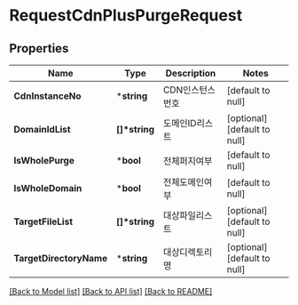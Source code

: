 # RequestCdnPlusPurgeRequest

## Properties
Name | Type | Description | Notes
------------ | ------------- | ------------- | -------------
**CdnInstanceNo** | ***string** | CDN인스턴스번호 | [default to null]
**DomainIdList** | **[]\*string** | 도메인ID리스트 | [optional] [default to null]
**IsWholePurge** | ***bool** | 전체퍼지여부 | [default to null]
**IsWholeDomain** | ***bool** | 전체도메인여부 | [default to null]
**TargetFileList** | **[]\*string** | 대상파일리스트 | [optional] [default to null]
**TargetDirectoryName** | ***string** | 대상디렉토리명 | [optional] [default to null]

[[Back to Model list]](../README.md#documentation-for-models) [[Back to API list]](../README.md#documentation-for-api-endpoints) [[Back to README]](../README.md)


